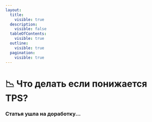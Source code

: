 ```yaml
---
layout:
  title:
    visible: true
  description:
    visible: false
  tableOfContents:
    visible: true
  outline:
    visible: true
  pagination:
    visible: true
---
```


# 📉 Что делать если понижается TPS?

### Статья ушла на доработку...
